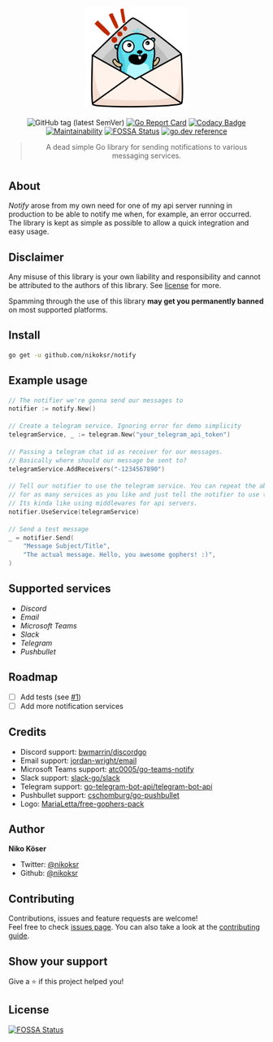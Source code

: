 <div align="center">
<img
    width=40%
    src="assets/gopher-letter.svg"
    alt="notify logo"
/>

![GitHub tag (latest SemVer)](https://img.shields.io/github/v/tag/nikoksr/notify?color=success&label=version&sort=semver)
[![Go Report Card](https://goreportcard.com/badge/github.com/nikoksr/notify)](https://goreportcard.com/report/github.com/nikoksr/notify)
[![Codacy Badge](https://app.codacy.com/project/badge/Grade/37fdff3c275c4a72a3a061f2d0ec5553)](https://www.codacy.com/gh/nikoksr/notify/dashboard?utm_source=github.com&amp;utm_medium=referral&amp;utm_content=nikoksr/notify&amp;utm_campaign=Badge_Grade)
[![Maintainability](https://api.codeclimate.com/v1/badges/b3afd7bf115341995077/maintainability)](https://codeclimate.com/github/nikoksr/notify/maintainability)
[![FOSSA Status](https://app.fossa.com/api/projects/git%2Bgithub.com%2Fnikoksr%2Fnotify.svg?type=shield)](https://app.fossa.com/projects/git%2Bgithub.com%2Fnikoksr%2Fnotify?ref=badge_shield)
[![go.dev reference](https://img.shields.io/badge/go.dev-reference-007d9c?logo=go&logoColor=white&style=flat)](https://pkg.go.dev/github.com/nikoksr/notify)

</div>

> <p align="center">A dead simple Go library for sending notifications to various messaging services.</p>

<h1></h1>

## About <a id="about"></a>

*Notify* arose from my own need for one of my api server running in production to be able to notify me when, for example, an error occurred. The library is kept as simple as possible to allow a quick integration and easy usage.

## Disclaimer <a id="disclaimer"></a>

Any misuse of this library is your own liability and responsibility and cannot be attributed to the authors of this library.  See [license](LICENSE) for more.

Spamming through the use of this library **may get you permanently banned** on most supported platforms.

## Install <a id="install"></a>

```sh
go get -u github.com/nikoksr/notify
```

## Example usage <a id="usage"></a>

```go
// The notifier we're gonna send our messages to
notifier := notify.New()

// Create a telegram service. Ignoring error for demo simplicity
telegramService, _ := telegram.New("your_telegram_api_token")

// Passing a telegram chat id as receiver for our messages.
// Basically where should our message be sent to?
telegramService.AddReceivers("-1234567890")

// Tell our notifier to use the telegram service. You can repeat the above process
// for as many services as you like and just tell the notifier to use them.
// Its kinda like using middlewares for api servers.
notifier.UseService(telegramService)

// Send a test message
_ = notifier.Send(
	"Message Subject/Title",
	"The actual message. Hello, you awesome gophers! :)",
)
```

## Supported services <a id="supported_services"></a>

- *Discord*
- *Email*
- *Microsoft Teams*
- *Slack*
- *Telegram*
- *Pushbullet*

## Roadmap <a id="roadmap"></a>

- [ ] Add tests (see [#1](https://github.com/nikoksr/notify/issues/1))
- [ ] Add more notification services

## Credits <a id="credits"></a>

- Discord support: [bwmarrin/discordgo](https://github.com/bwmarrin/discordgo)
- Email support: [jordan-wright/email](https://github.com/jordan-wright/email)
- Microsoft Teams support: [atc0005/go-teams-notify](https://github.com/atc0005/go-teams-notify)
- Slack support: [slack-go/slack](https://github.com/slack-go/slack)
- Telegram support: [go-telegram-bot-api/telegram-bot-api](https://github.com/go-telegram-bot-api/telegram-bot-api)
- Pushbullet support: [cschomburg/go-pushbullet](https://github.com/cschomburg/go-pushbullet)
- Logo: [MariaLetta/free-gophers-pack](https://github.com/MariaLetta/free-gophers-pack)

## Author <a id="author"></a>

**Niko Köser**

* Twitter: [@nikoksr](https://twitter.com/nikoksr)
* Github: [@nikoksr](https://github.com/nikoksr)

## Contributing <a id="contributing"></a>

Contributions, issues and feature requests are welcome!<br />Feel free to check [issues page](https://github.com/nikoksr/notify/issues). You can also take a look at the [contributing guide](https://github.com/nikoksr/notify/blob/main/CONTRIBUTING.md).

## Show your support <a id="support"></a>

Give a ⭐️ if this project helped you!

## License <a id="license"></a>

[![FOSSA Status](https://app.fossa.com/api/projects/git%2Bgithub.com%2Fnikoksr%2Fnotify.svg?type=large)](https://app.fossa.com/projects/git%2Bgithub.com%2Fnikoksr%2Fnotify?ref=badge_large)
